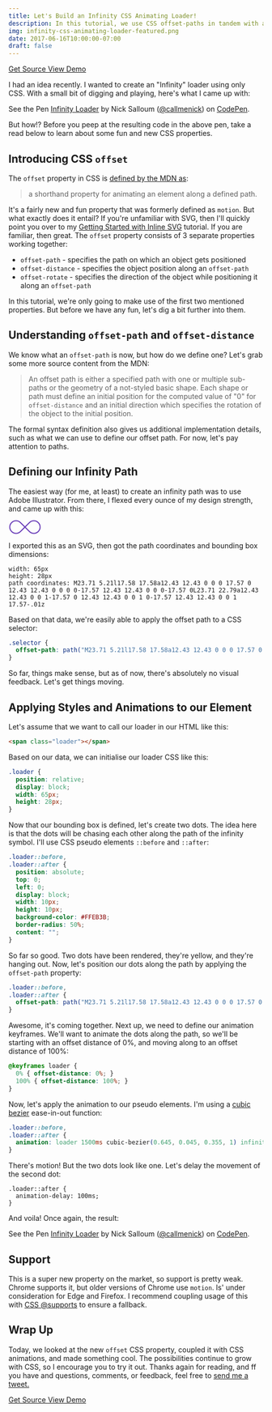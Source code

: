 ```yaml
---
title: Let's Build an Infinity CSS Animating Loader!
description: In this tutorial, we use CSS offset-paths in tandem with animations to create a infinity symbol loader.
img: infinity-css-animating-loader-featured.png
date: 2017-06-16T10:00:00-07:00
draft: false
---
```


<div class="ButtonGroup ButtonGroup--gutter-md ButtonGroup--align-center">
  <a href="https://codepen.io/callmenick/pen/KqMgaB" class="Button Button--display-inlineBlock Button--appearance-secondary Button--size-sm">
    Get Source
  </a>
  <a href="https://codepen.io/callmenick/full/KqMgaB/" class="Button Button--display-inlineBlock Button--appearance-secondary Button--size-sm">
    View Demo
  </a>
</div>

I had an idea recently. I wanted to create an "Infinity" loader using only CSS. With a small bit of digging and playing, here's what I came up with:

<p data-height="265" data-theme-id="dark" data-slug-hash="KqMgaB" data-default-tab="result" data-user="callmenick" data-embed-version="2" data-pen-title="Infinity Loader" class="codepen">See the Pen <a href="https://codepen.io/callmenick/pen/KqMgaB/">Infinity Loader</a> by Nick Salloum (<a href="https://codepen.io/callmenick">@callmenick</a>) on <a href="https://codepen.io">CodePen</a>.</p>

But how!? Before you peep at the resulting code in the above pen, take a read below to learn about some fun and new CSS properties.

## Introducing CSS `offset`

The `offset` property in CSS is [defined by the MDN as](https://developer.mozilla.org/en-US/docs/Web/CSS/offset):

> a shorthand property for animating an element along a defined path.

It's a fairly new and fun property that was formerly defined as `motion`. But what exactly does it entail? If you're unfamiliar with SVG, then I'll quickly point you over to my [Getting Started with Inline SVG](http://callmenick.com/post/getting-started-inline-svg) tutorial. If you are familiar, then great. The `offset` property consists of 3 separate properties working together:

- `offset-path` - specifies the path on which an object gets positioned
- `offset-distance` - specifies the object position along an `offset-path`
- `offset-rotate` - specifies the direction of the object while positioning it along an `offset-path`

In this tutorial, we're only going to make use of the first two mentioned properties. But before we have any fun, let's dig a bit further into them.

## Understanding `offset-path` and `offset-distance`

We know what an `offset-path` is now, but how do we define one? Let's grab some more source content from the MDN:

> An offset path is either a specified path with one or multiple sub-paths or the geometry of a not-styled basic shape. Each shape or path must define an initial position for the computed value of "0" for `offset-distance` and an initial direction which specifies the rotation of the object to the initial position.

The formal syntax definition also gives us additional implementation details, such as what we can use to define our offset path. For now, let's pay attention to paths.

## Defining our Infinity Path

The easiest way (for me, at least) to create an infinity path was to use Adobe Illustrator. From there, I flexed every ounce of my design strength, and came up with this:

<svg xmlns="http://www.w3.org/2000/svg" width="65" height="28" viewBox="0 0 65 28">
  <path d="M23.71 5.21l17.58 17.58a12.43 12.43 0 0 0 17.57 0 12.43 12.43 0 0 0 0-17.57 12.43 12.43 0 0 0-17.57 0L23.71 22.79a12.43 12.43 0 0 1-17.57 0 12.43 12.43 0 0 1 0-17.57 12.43 12.43 0 0 1 17.57-.01z" fill="none" stroke="#673AB7" stroke-width="2" />
</svg>

I exported this as an SVG, then got the path coordinates and bounding box dimensions:

```
width: 65px
height: 28px
path coordinates: M23.71 5.21l17.58 17.58a12.43 12.43 0 0 0 17.57 0 12.43 12.43 0 0 0 0-17.57 12.43 12.43 0 0 0-17.57 0L23.71 22.79a12.43 12.43 0 0 1-17.57 0 12.43 12.43 0 0 1 0-17.57 12.43 12.43 0 0 1 17.57-.01z
```

Based on that data, we're easily able to apply the offset path to a CSS selector:

```css
.selector {
  offset-path: path("M23.71 5.21l17.58 17.58a12.43 12.43 0 0 0 17.57 0 12.43 12.43 0 0 0 0-17.57 12.43 12.43 0 0 0-17.57 0L23.71 22.79a12.43 12.43 0 0 1-17.57 0 12.43 12.43 0 0 1 0-17.57 12.43 12.43 0 0 1 17.57-.01z");
}
```

So far, things make sense, but as of now, there's absolutely no visual feedback. Let's get things moving.

## Applying Styles and Animations to our Element

Let's assume that we want to call our loader in our HTML like this:

```html
<span class="loader"></span>
```

Based on our data, we can initialise our loader CSS like this:

```css
.loader {
  position: relative;
  display: block;
  width: 65px;
  height: 28px;
}
```

Now that our bounding box is defined, let's create two dots. The idea here is that the dots will be chasing each other along the path of the infinity symbol. I'll use CSS pseudo elements `::before` and `::after`:

```css
.loader::before,
.loader::after {
  position: absolute;
  top: 0;
  left: 0;
  display: block;
  width: 10px;
  height: 10px;
  background-color: #FFEB3B;
  border-radius: 50%;
  content: "";
}
```

So far so good. Two dots have been rendered, they're yellow, and they're hanging out. Now, let's position our dots along the path by applying the `offset-path` property:

```css
.loader::before,
.loader::after {
  offset-path: path("M23.71 5.21l17.58 17.58a12.43 12.43 0 0 0 17.57 0 12.43 12.43 0 0 0 0-17.57 12.43 12.43 0 0 0-17.57 0L23.71 22.79a12.43 12.43 0 0 1-17.57 0 12.43 12.43 0 0 1 0-17.57 12.43 12.43 0 0 1 17.57-.01z");
}
```

Awesome, it's coming together. Next up, we need to define our animation keyframes. We'll want to animate the dots along the path, so we'll be starting with an offset distance of 0%, and moving along to an offset distance of 100%:

```css
@keyframes loader {
  0% { offset-distance: 0%; }
  100% { offset-distance: 100%; }
}
```

Now, let's apply the animation to our pseudo elements. I'm using a [cubic bezier](http://callmenick.com/post/level-up-your-css-animations-with-cubic-bezier) ease-in-out function:

```css
.loader::before,
.loader::after {
  animation: loader 1500ms cubic-bezier(0.645, 0.045, 0.355, 1) infinite;
}
```

There's motion! But the two dots look like one. Let's delay the movement of the second dot:

```
.loader::after {
  animation-delay: 100ms;
}
```

And voila! Once again, the result:

<p data-height="265" data-theme-id="dark" data-slug-hash="KqMgaB" data-default-tab="result" data-user="callmenick" data-embed-version="2" data-pen-title="Infinity Loader" class="codepen">See the Pen <a href="https://codepen.io/callmenick/pen/KqMgaB/">Infinity Loader</a> by Nick Salloum (<a href="https://codepen.io/callmenick">@callmenick</a>) on <a href="https://codepen.io">CodePen</a>.</p>

## Support

This is a super new property on the market, so support is pretty weak. Chrome supports it, but older versions of Chrome use `motion`. Is' under consideration for Edge and Firefox. I recommend coupling usage of this with [CSS @supports](https://developer.mozilla.org/en/docs/Web/CSS/@supports) to ensure a fallback.

## Wrap Up

Today, we looked at the new `offset` CSS property, coupled it with CSS animations, and made something cool. The possibilities continue to grow with CSS, so I encourage you to try it out. Thanks again for reading, and ff you have and questions, comments, or feedback, feel free to <a href="http://twitter.com/home?status=@nicksalloum_ I got a question for you!" target="_blank">send me a tweet.</a>

<div class="ButtonGroup ButtonGroup--gutter-md ButtonGroup--align-center">
  <a href="https://codepen.io/callmenick/pen/KqMgaB" class="Button Button--display-inlineBlock Button--appearance-secondary Button--size-sm">
    Get Source
  </a>
  <a href="https://codepen.io/callmenick/full/KqMgaB/" class="Button Button--display-inlineBlock Button--appearance-secondary Button--size-sm">
    View Demo
  </a>
</div>

<script async src="https://production-assets.codepen.io/assets/embed/ei.js"></script>
